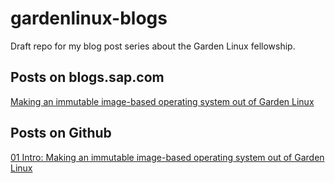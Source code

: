 # gardenlinux-blogs

Draft repo for my blog post series about the Garden Linux fellowship.

## Posts on blogs.sap.com

[Making an immutable image-based operating system out of Garden Linux](https://blogs.sap.com/2023/07/10/making-an-immutable-image-based-operating-system-out-of-garden-linux/)

## Posts on Github

[01 Intro: Making an immutable image-based operating system out of Garden Linux](./01-intro.md)
